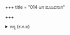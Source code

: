 +++
title = "014 ಆಗ ಹೂಡಿದನಾಗ"

+++

<details><summary>ಗದ್ಯ (ಕ.ಗ.ಪ) </summary>

14. ಆಗ ಭೀಷ್ಮಾಚಾರ್ಯರು ಬಾಣ ಹೂಡಿದರು. ಆಗಲೇ ಬಾಣವನ್ನು ಗುರಿಯಿಟ್ಟು ಕರ್ಣದವರೆಗೆ ಎಳೆದು ಹಗೆಗಳ ಮೇಲೆ ಬಿಟ್ಟನು. ಆಗ ಬಾಣಗಳು ಶತ್ರುಗಳಿಗೆ ನಾಟಿದವು. ಭೀಷ್ಮನ ಕೈಚಳಕದ ಸಾಮಥ್ರ್ಯವನ್ನು ತಿಳಿದವರಾರಿದ್ದಾರೆ ? ಭೀಷ್ಮನ ಬಿಲ್ಲು ಕಿವಿಯವರೆಗೆ ಪೂರಾ ಬಾಗಿದೆ (ಎಂದರೆ ಗುರಿಯಿಟ್ಟಿದ್ದಾನೆ). ಕ್ಷಣಕ್ಷಣಕೆ ಶತ್ರುಸೇನೆ ದೀರ್ಘಶ್ವಾಸ ಬಿಡುತ್ತ ಸಾಯುತ್ತಿದ್ದಾರೆ.
</details>
